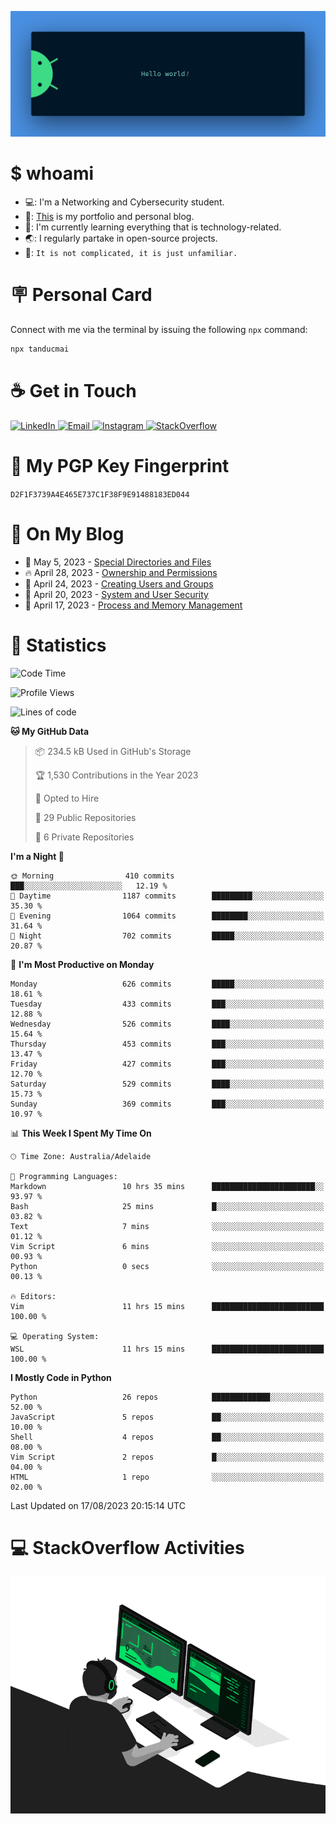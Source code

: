 <p align="center"><img src="assets/banner.png" /></p>

[//]: ![](https://github.com/tanducmai/tanducmai/actions/workflows/waka-stats.yml/badge.svg)
[//]: ![](https://github.com/tanducmai/tanducmai/actions/workflows/latest-blogs.yml/badge.svg)
[//]: ![](https://github.com/tanducmai/tanducmai/actions/workflows/stackoverflow-activities.yml/badge.svg)

# $ whoami

- 💻: I'm a Networking and Cybersecurity student.
- 🔭: [This](https://tanducmai.com/) is my portfolio and personal blog.
- 🌱: I'm currently learning everything that is technology-related.
- 🌏: I regularly partake in open-source projects.
- 💬: `It is not complicated, it is just unfamiliar.`

# 🪧 Personal Card

Connect with me via the terminal by issuing the following `npx` command:

```bash
npx tanducmai
```

# ☕ Get in Touch

<a target="_blank" href="https://www.linkedin.com/in/tanducmai/">
  <img alt="LinkedIn" src="https://img.shields.io/badge/LinkedIn-0077B5?style=for-the-badge&logo=linkedin&logoColor=white" />
</a>
<a target="_blank" href="mailto:henryfromvietnam@gmail.com">
  <img alt="Email" src="https://img.shields.io/badge/Gmail-D14836?style=for-the-badge&logo=gmail&logoColor=white" />
</a>
<a target="_blank" href="https://www.instagram.com/henry.maii/">
  <img alt="Instagram" src="https://img.shields.io/badge/Instagram-E4405F?style=for-the-badge&logo=instagram&logoColor=white" />
</a>
<a target="_blank" href="https://stackoverflow.com/users/16999206/tanducmai">
  <img alt="StackOverflow" src="https://img.shields.io/static/v1?message=Stackoverflow&logo=stackoverflow&label=&color=FE7A16&logoColor=white&labelColor=&style=for-the-badge" />
</a>

# 🔐 My PGP Key Fingerprint

`D2F1F3739A4E465E737C1F38F9E91488183ED044`

# 📜 On My Blog

<!-- BLOG-POST-LIST:START -->
 - 💯 May 5, 2023 - [Special Directories and Files](https://tanducmai.com/posts/systems-administration/special-directories-and-files/)
 - 🔥 April 28, 2023 - [Ownership and Permissions](https://tanducmai.com/posts/systems-administration/ownership-and-permissions/)
 - 💫 April 24, 2023 - [Creating Users and Groups](https://tanducmai.com/posts/systems-administration/creating-users-and-groups/)
 - 🚀 April 20, 2023 - [System and User Security](https://tanducmai.com/posts/systems-administration/system-and-user-security/)
 - 🌮 April 17, 2023 - [Process and Memory Management](https://tanducmai.com/posts/systems-administration/process-and-memory-management/)<!-- BLOG-POST-LIST:END -->

# 🔢 Statistics

<!--START_SECTION:waka-->
![Code Time](http://img.shields.io/badge/Code%20Time-101%20hrs%2028%20mins-blue)

![Profile Views](http://img.shields.io/badge/Profile%20Views-6-blue)

![Lines of code](https://img.shields.io/badge/From%20Hello%20World%20I%27ve%20Written-9.1%20million%20lines%20of%20code-blue)

**🐱 My GitHub Data** 

> 📦 234.5 kB Used in GitHub's Storage 
 > 
> 🏆 1,530 Contributions in the Year 2023
 > 
> 💼 Opted to Hire
 > 
> 📜 29 Public Repositories 
 > 
> 🔑 6 Private Repositories 
 > 
**I'm a Night 🦉** 

```text
🌞 Morning                410 commits         ███░░░░░░░░░░░░░░░░░░░░░░   12.19 % 
🌆 Daytime                1187 commits        █████████░░░░░░░░░░░░░░░░   35.30 % 
🌃 Evening                1064 commits        ████████░░░░░░░░░░░░░░░░░   31.64 % 
🌙 Night                  702 commits         █████░░░░░░░░░░░░░░░░░░░░   20.87 % 
```
📅 **I'm Most Productive on Monday** 

```text
Monday                   626 commits         █████░░░░░░░░░░░░░░░░░░░░   18.61 % 
Tuesday                  433 commits         ███░░░░░░░░░░░░░░░░░░░░░░   12.88 % 
Wednesday                526 commits         ████░░░░░░░░░░░░░░░░░░░░░   15.64 % 
Thursday                 453 commits         ███░░░░░░░░░░░░░░░░░░░░░░   13.47 % 
Friday                   427 commits         ███░░░░░░░░░░░░░░░░░░░░░░   12.70 % 
Saturday                 529 commits         ████░░░░░░░░░░░░░░░░░░░░░   15.73 % 
Sunday                   369 commits         ███░░░░░░░░░░░░░░░░░░░░░░   10.97 % 
```


📊 **This Week I Spent My Time On** 

```text
🕑︎ Time Zone: Australia/Adelaide

💬 Programming Languages: 
Markdown                 10 hrs 35 mins      ███████████████████████░░   93.97 % 
Bash                     25 mins             █░░░░░░░░░░░░░░░░░░░░░░░░   03.82 % 
Text                     7 mins              ░░░░░░░░░░░░░░░░░░░░░░░░░   01.12 % 
Vim Script               6 mins              ░░░░░░░░░░░░░░░░░░░░░░░░░   00.93 % 
Python                   0 secs              ░░░░░░░░░░░░░░░░░░░░░░░░░   00.13 % 

🔥 Editors: 
Vim                      11 hrs 15 mins      █████████████████████████   100.00 % 

💻 Operating System: 
WSL                      11 hrs 15 mins      █████████████████████████   100.00 % 
```

**I Mostly Code in Python** 

```text
Python                   26 repos            █████████████░░░░░░░░░░░░   52.00 % 
JavaScript               5 repos             ██░░░░░░░░░░░░░░░░░░░░░░░   10.00 % 
Shell                    4 repos             ██░░░░░░░░░░░░░░░░░░░░░░░   08.00 % 
Vim Script               2 repos             █░░░░░░░░░░░░░░░░░░░░░░░░   04.00 % 
HTML                     1 repo              ░░░░░░░░░░░░░░░░░░░░░░░░░   02.00 % 
```




 Last Updated on 17/08/2023 20:15:14 UTC
<!--END_SECTION:waka-->

# 💻 StackOverflow Activities

<!-- STACKOVERFLOW:START -->
<!-- STACKOVERFLOW:END -->

<p align="center"><img src="assets/developer.gif" /></p>
